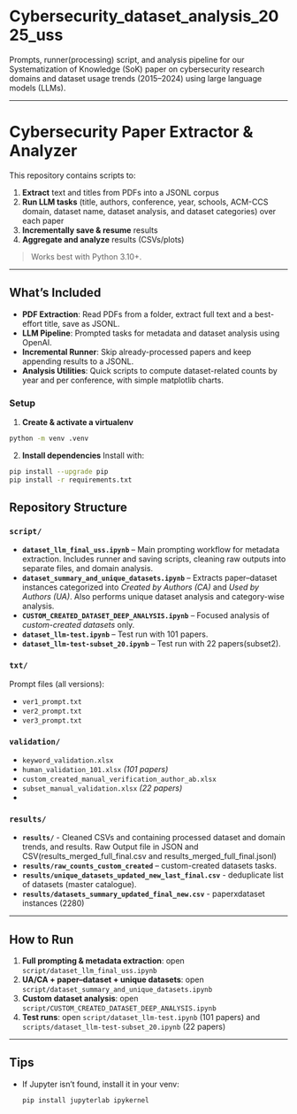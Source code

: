# Cybersecurity_dataset_analysis_2025_uss

Prompts, runner(processing) script, and analysis pipeline for our Systematization of Knowledge (SoK) paper on cybersecurity research domains and dataset usage trends (2015–2024) using large language models (LLMs).

---

# Cybersecurity Paper Extractor & Analyzer

This repository contains scripts to:
1) **Extract** text and titles from PDFs into a JSONL corpus  
2) **Run LLM tasks** (title, authors, conference, year, schools, ACM-CCS domain, dataset name, dataset analysis, and dataset categories) over each paper  
3) **Incrementally save & resume** results  
4) **Aggregate and analyze** results (CSVs/plots)

> Works best with Python 3.10+.

---
## What’s Included

- **PDF Extraction**: Read PDFs from a folder, extract full text and a best-effort title, save as JSONL.
- **LLM Pipeline**: Prompted tasks for metadata and dataset analysis using OpenAI.
- **Incremental Runner**: Skip already-processed papers and keep appending results to a JSONL.
- **Analysis Utilities**: Quick scripts to compute dataset-related counts by year and per conference, with simple matplotlib charts.

### Setup
1) **Create & activate a virtualenv**
```bash
python -m venv .venv
```
2) **Install dependencies**
Install with:
```bash
pip install --upgrade pip
pip install -r requirements.txt

```

## Repository Structure

### `script/`
- **`dataset_llm_final_uss.ipynb`** – Main prompting workflow for metadata extraction. Includes runner and saving scripts, cleaning raw outputs into separate files, and domain analysis.  
- **`dataset_summary_and_unique_datasets.ipynb`** – Extracts paper–dataset instances categorized into *Created by Authors (CA)* and *Used by Authors (UA)*. Also performs unique dataset analysis and category-wise analysis.  
- **`CUSTOM_CREATED_DATASET_DEEP_ANALYSIS.ipynb`** – Focused analysis of *custom-created datasets* only.  
- **`dataset_llm-test.ipynb`** – Test run with 101 papers.  
- **`dataset_llm-test-subset_20.ipynb`** – Test run with 22 papers(subset2).  

### `txt/`
Prompt files (all versions):
- `ver1_prompt.txt`  
- `ver2_prompt.txt`  
- `ver3_prompt.txt`

### `validation/`
- `keyword_validation.xlsx`  
- `human_validation_101.xlsx` *(101 papers)*
- `custom_created_manual_verification_author_ab.xlsx`
- `subset_manual_validation.xlsx` *(22 papers)*
- 
### `results/`
- **`results/`** - Cleaned CSVs and containing processed dataset and domain trends, and results. Raw Output file in JSON and CSV(results_merged_full_final.csv and results_merged_full_final.jsonl)
- **`results/raw_counts_custom_created`** – custom-created datasets tasks.
- **`results/unique_datasets_updated_new_last_final.csv`** - deduplicate list of datasets (master catalogue).
- **`results/datasets_summary_updated_final_new.csv`** - paperxdataset instances (2280)
---

## How to Run

1) **Full prompting & metadata extraction**: open `script/dataset_llm_final_uss.ipynb`  
2) **UA/CA + paper–dataset + unique datasets**: open `script/dataset_summary_and_unique_datasets.ipynb`  
3) **Custom dataset analysis**: open `script/CUSTOM_CREATED_DATASET_DEEP_ANALYSIS.ipynb`  
4) **Test runs**: open `script/dataset_llm-test.ipynb` (101 papers) and `scripts/dataset_llm-test-subset_20.ipynb` (22 papers)

---

## Tips

- If Jupyter isn’t found, install it in your venv:
  ```bash
  pip install jupyterlab ipykernel
  ```

